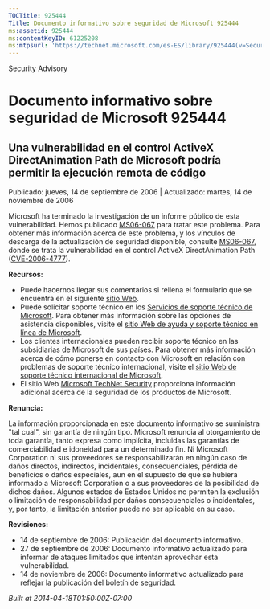 ```yaml
---
TOCTitle: 925444
Title: Documento informativo sobre seguridad de Microsoft 925444
ms:assetid: 925444
ms:contentKeyID: 61225208
ms:mtpsurl: 'https://technet.microsoft.com/es-ES/library/925444(v=Security.10)'
---
```


Security Advisory

Documento informativo sobre seguridad de Microsoft 925444
=========================================================

Una vulnerabilidad en el control ActiveX DirectAnimation Path de Microsoft podría permitir la ejecución remota de código
------------------------------------------------------------------------------------------------------------------------

Publicado: jueves, 14 de septiembre de 2006 | Actualizado: martes, 14 de noviembre de 2006

Microsoft ha terminado la investigación de un informe público de esta vulnerabilidad. Hemos publicado [MS06-067](http://www.microsoft.com/spain/technet/seguridad/boletines/ms06-067.mspx) para tratar este problema. Para obtener más información acerca de este problema, y los vínculos de descarga de la actualización de seguridad disponible, consulte [MS06-067](http://www.microsoft.com/spain/technet/seguridad/boletines/ms06-067.mspx), donde se trata la vulnerabilidad en el control ActiveX DirectAnimation Path ([CVE-2006-4777](http://www.cve.mitre.org/cgi-bin/cvename.cgi?name=cve-2006-4777)).

**Recursos:**

-   Puede hacernos llegar sus comentarios si rellena el formulario que se encuentra en el siguiente [sitio Web](https://support.microsoft.com/common/survey.aspx?scid=sw;en;1257&amp;showpage=1&amp;ws=technet&amp;sd=tech).
-   Puede solicitar soporte técnico en los [Servicios de soporte técnico de Microsoft](http://support.microsoft.com/default.aspx?scid=fh;es-es;incidentsubmit). Para obtener más información sobre las opciones de asistencia disponibles, visite el [sitio Web de ayuda y soporte técnico en línea de Microsoft](http://support.microsoft.com/).
-   Los clientes internacionales pueden recibir soporte técnico en las subsidiarias de Microsoft de sus países. Para obtener más información acerca de cómo ponerse en contacto con Microsoft en relación con problemas de soporte técnico internacional, visite el [sitio Web de soporte técnico internacional de Microsoft](http://go.microsoft.com/fwlink/?linkid=21155).
-   El sitio Web [Microsoft TechNet Security](http://www.microsoft.com/spain/technet/seguridad/default.mspx) proporciona información adicional acerca de la seguridad de los productos de Microsoft.

**Renuncia:**

La información proporcionada en este documento informativo se suministra "tal cual", sin garantía de ningún tipo. Microsoft renuncia al otorgamiento de toda garantía, tanto expresa como implícita, incluidas las garantías de comerciabilidad e idoneidad para un determinado fin. Ni Microsoft Corporation ni sus proveedores se responsabilizarán en ningún caso de daños directos, indirectos, incidentales, consecuenciales, pérdida de beneficios o daños especiales, aun en el supuesto de que se hubiera informado a Microsoft Corporation o a sus proveedores de la posibilidad de dichos daños. Algunos estados de Estados Unidos no permiten la exclusión o limitación de responsabilidad por daños consecuenciales o incidentales, y, por tanto, la limitación anterior puede no ser aplicable en su caso.

**Revisiones:**

-   14 de septiembre de 2006: Publicación del documento informativo.
-   27 de septiembre de 2006: Documento informativo actualizado para informar de ataques limitados que intentan aprovechar esta vulnerabilidad.
-   14 de noviembre de 2006: Documento informativo actualizado para reflejar la publicación del boletín de seguridad.

*Built at 2014-04-18T01:50:00Z-07:00*
